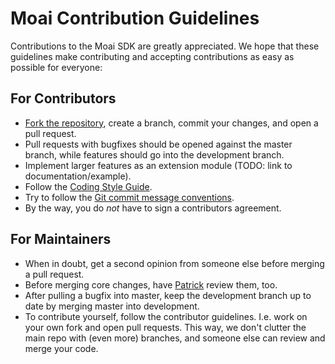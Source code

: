 # Moai Contribution Guidelines

Contributions to the Moai SDK are greatly appreciated. We hope that these guidelines make contributing and accepting contributions as easy as possible for everyone:

## For Contributors

* [Fork the repository](https://github.com/moai/moai-dev/fork), create a branch, commit your changes, and open a pull request.
* Pull requests with bugfixes should be opened against the master branch, while features should go into the development branch.
* Implement larger features as an extension module (TODO: link to documentation/example).
* Follow the [Coding Style Guide](https://github.com/moai/moai-dev/raw/master/docs/guides/Moai%20Coding%20Style%20Guide.pdf).
* Try to follow the [Git commit message conventions](http://tbaggery.com/2008/04/19/a-note-about-git-commit-messages.html).
* By the way, you do _not_ have to sign a contributors agreement.

## For Maintainers

* When in doubt, get a second opinion from someone else before merging a pull request.
* Before merging core changes, have [Patrick](https://github.com/patrickmeehan) review them, too.
* After pulling a bugfix into master, keep the development branch up to date by merging master into development.
* To contribute yourself, follow the contributor guidelines. I.e. work on your own fork and open pull requests. This way, we don't clutter the main repo with (even more) branches, and someone else can review and merge your code.
